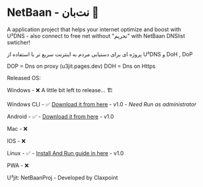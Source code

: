 # NetBaan - نت‌بان 📡
A application project that helps your internet optimize and boost with U³DNS - also connect to free net without "تحریم" with NetBaan DNSlist swticher!

پروژه ای برای دستیابی مردم به اینترنت سریع تر با استفاده از U³DNS و DoH , DoP

DOP = Dns on proxy (u3jit.pages.dev)
DOH = Dns on Https

Released OS:



Windows - ❌ A little bit left to release... 🏗


Windows CLI - ✅ [Download it from here](https://github.com/claxpoint/netbaan/releases/download/UPD-v1.0/NetBaanV1_WinCLI.bat) - v1.0 - *Need Run as administrator*


Android - ✅ - [Download it from here](https://github.com/claxpoint/nb/releases/download/UPD-v1.0/NetBaanV1_Universal.apk) - v1.0


Mac - ❌


IOS - ❌


Linux - ✅ - [Install And Run guide in here](https://github.com/claxpoint/netbaan/blob/master/LINUX.md) - v1.0


PWA - ❌

U³jit: NetBaanProj - Developed by Claxpoint
